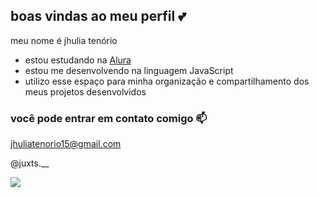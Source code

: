 ## boas vindas ao meu perfil 💕

meu nome é jhulia tenório

- estou estudando na [Alura](https://wwww.alura.com.br)
- estou me desenvolvendo na linguagem JavaScript
- utilizo esse espaço para minha organização e compartilhamento dos meus projetos desenvolvidos

### você pode entrar em contato comigo 📫

jhuliatenorio15@gmail.com

@juxts.__

![](https://media1.tenor.com/m/FIwW40dc2l8AAAAd/m%C3%ADa-colucci-anah%C3%AD.gif)
